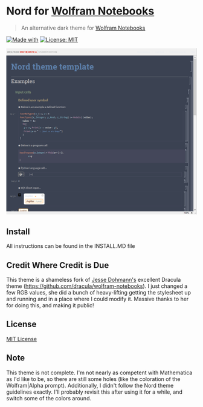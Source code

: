 # Nord for [Wolfram Notebooks](https://www.wolfram.com/notebooks/)
> An alternative dark theme for [Wolfram Notebooks](https://www.wolfram.com/notebooks/)

 [![Made with](https://img.shields.io/static/v1?label=Made%20with&labelColor=gray&message=Wolfram%20Language&color=d21c00&logo=wolfram-language&logoColor=white)](https://www.wolfram.com/language/)
 [![License: MIT](https://img.shields.io/badge/License-MIT-yellow.svg)](https://opensource.org/licenses/MIT)

![Screenshot](./screenshot.png)

## Install
All instructions can be found in the INSTALL.MD file

## Credit Where Credit is Due
This theme is a shameless fork of
[Jesse Dohmann's](https://github.com/jldohmann)
excellent Dracula theme (https://github.com/dracula/wolfram-notebooks).
I just changed a few RGB values, she did a bunch of heavy-lifting getting the stylesheet up and running and in a place where I could modify it.
Massive thanks to her for doing this, and making it public!

## License

[MIT License](./LICENSE)

## Note
This theme is not complete.
I'm not nearly as competent with Mathematica as I'd like to be, so there are still some holes (like the coloration of the Wolfram|Alpha prompt).
Additionally, I didn't follow the Nord theme guidelines exactly.
I'll probably revisit this after using it for a while, and switch some of the colors around.

